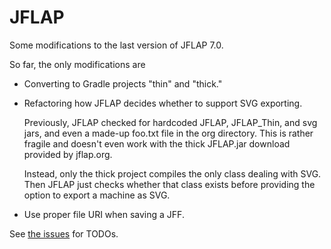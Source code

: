 JFLAP
=====

Some modifications to the last version of JFLAP 7.0.

So far, the only modifications are

*   Converting to Gradle projects "thin" and "thick."
*   Refactoring how JFLAP decides whether to support SVG exporting.

    Previously, JFLAP checked for hardcoded JFLAP, JFLAP_Thin,
    and svg jars, and even a made-up foo.txt file in the org directory.
    This is rather fragile and doesn't even work with the thick
    JFLAP.jar download provided by jflap.org.

    Instead, only the thick project compiles the only class dealing with SVG.
    Then JFLAP just checks whether that class exists before providing the option
    to export a machine as SVG.
*   Use proper file URI when saving a JFF.

See [the issues](https://github.com/tenyoung795/JFLAP/issues) for TODOs.
